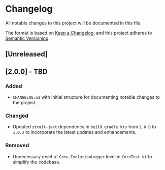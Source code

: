 # Changelog

All notable changes to this project will be documented in this file.

The format is based on [Keep a Changelog](https://keepachangelog.com/en/1.0.0/), and this project adheres to [Semantic Versioning](https://semver.org/spec/v2.0.0.html).

## [Unreleased]

## [2.0.0] - TBD

### Added
- `CHANGELOG.md` with initial structure for documenting notable changes to the project.

### Changed
- Updated `strait-jakt` dependency in `build.gradle.kts` from `1.0.0` to `1.0.3` to incorporate the latest updates and enhancements.

### Removed
- Unnecessary reset of `Core.EvolutionLogger` level in `CoreTest.kt` to simplify the codebase.
